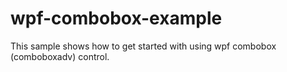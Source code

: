 # wpf-combobox-example
This sample shows how to get started with using wpf combobox (comboboxadv) control.
